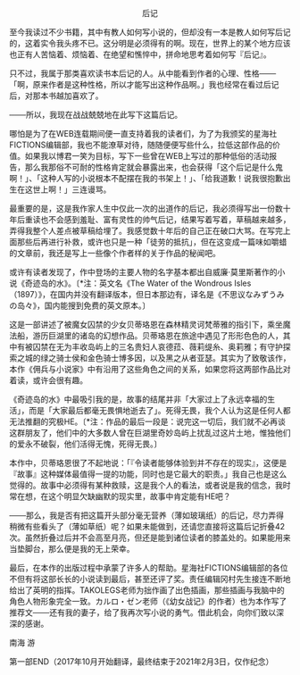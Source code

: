 <p align="center">后记</p>

至今我读过不少书籍，其中有教人如何写小说的，但却没有一本是教人如何写后记的，这着实令我头疼不已。这分明是必须得有的啊。现在，世界上的某个地方应该也正有人苦恼着、烦恼着、在绝望和憔悴中，拼命地思考着如何写『后记』。

只不过，我属于那类喜欢读书本后记的人。从中能看到作者的心理、性格───「啊，原来作者是这种性格，所以才能写出这种作品啊。」我也经常在看过后记后，对那本书越加喜欢了。

───所以，我现在战战兢兢地在此写下这篇后记。

哪怕是为了在WEB连载期间便一直支持着我的读者们，为了为我颁奖的星海社FICTIONS编辑部，我也不能潦草对待，随随便便写些什么，拉低这部作品的价值。如果我以博君一笑为目标，写下一些曾在WEB上写过的那种低俗的活动报告，那么我那俗不可耐的性格肯定就会暴露出来，也会获得「这个后记是什么鬼啊！」、「这种人写的小说根本不配摆在我的书架上！」、「给我道歉！说我很抱歉出生在这世上啊！」三连谩骂。

最重要的是，这是我作家人生中仅此一次的出道作的后记，我必须得写出一份数十年后重读也不会感到羞耻、富有灵性的帅气后记，结果写着写着，草稿越来越多，弄得我整个人差点被草稿给埋了。我感觉数十年后的自己正在破口大骂。在写完上面那些后再进行补救，或许也只是一种「徒劳的抵抗」，但在这变成一篇味如嚼蜡的文章前，我还是写上一些像个作者样的关于作品的秘闻吧。

或许有读者发现了，作中登场的主要人物的名字基本都出自威廉·莫里斯著作的小说《奇迹岛的水》。〔*注：英文名《The Water of the Wondrous Isles（1897）》，在国内并没有翻译版本，但日本那边有，译名是《不思议なみずうみの岛々》，国内能搜到免费的英文原本。〕

这是一部讲述了被魔女囚禁的少女贝蒂珞恩在森林精灵诃梵蒂雅的指引下，乘坐魔法船，游历巨湖里的诸岛的幻想作品。贝蒂珞恩在旅途中遇见了形形色色的人，其中有被囚禁在无为丰收岛屿上的三名贵妇人哀德菈、薇莉缇糸、奥莉雅；有守护探索之城的绿之骑士侯和金色骑士博多因，以及黑之从者亚瑟。其实为了致敬该作，本作《佣兵与小说家》中有沿用了这些角色之间的关系，如果您将这两部作品比对着读，或许会很有趣。

《奇迹岛的水》中最吸引我的是，故事的结尾并非「大家过上了永远幸福的生活」，而是「大家最后都毫无畏惧地逝去了」。死得无畏，我个人认为这是任何人都无法推翻的究极HE。〔*注：作品的最后一段是：说完这一切后，我们就不必再谈这群朋友了，他们中的大多数人曾在巨湖里奇妙岛屿上扰乱过这片土地，惟独他们的爱永不破裂，他们活得无愧，死得无畏。〕

本作中，贝蒂珞恩很了不起地说：「『令读者能够体验到并不存在的现实』，这便是『故事』这种媒体最值得一提的功能，同时也是它最大的职责。」我自己也是这么觉得的。故事中必须得有某种救赎，这是我个人的看法，或者说是我的信念，我时常在想，在这个明显欠缺幽默的现实里，故事中肯定能有HE吧？

───那么，我是否有把这篇开头部分毫无营养（薄如玻璃纸）的后记，尽力弄得稍微有些看头了（薄如草纸）呢？如果未能做到，还请您直接将这篇后记折叠42次。虽然折叠过后并不会高至月亮，但还是能到诸位读者的膝盖处的。如果能用来当垫脚台，那么便是我的无上荣幸。

最后，在本作的出版过程中承蒙了许多人的帮助。星海社FICTIONS编辑部的各位不但有将这部长长的小说读到最后，甚至还评了奖。责任编辑冈村先生接连不断地给出了英明的指挥。TAKOLEGS老师为拙作画了出色插画，那些插画与我脑中的角色人物形象完全一致。カルロ・ゼン老师（《幼女战记》的作者）也为本作写了推荐文───还有我的妻子，给了我再次写小说的勇气。借此机会，向你们致以深深的感谢。

南海 游

第一部END（2017年10月开始翻译，最终结束于2021年2月3日，仅作纪念）

